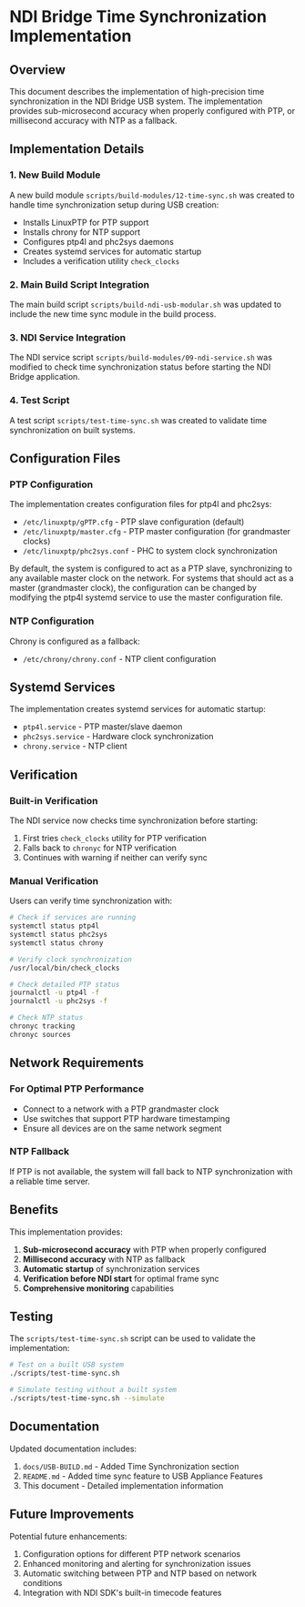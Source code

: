 # NDI Bridge Time Synchronization Implementation

## Overview

This document describes the implementation of high-precision time synchronization in the NDI Bridge USB system. The implementation provides sub-microsecond accuracy when properly configured with PTP, or millisecond accuracy with NTP as a fallback.

## Implementation Details

### 1. New Build Module

A new build module `scripts/build-modules/12-time-sync.sh` was created to handle time synchronization setup during USB creation:

- Installs LinuxPTP for PTP support
- Installs chrony for NTP support
- Configures ptp4l and phc2sys daemons
- Creates systemd services for automatic startup
- Includes a verification utility `check_clocks`

### 2. Main Build Script Integration

The main build script `scripts/build-ndi-usb-modular.sh` was updated to include the new time sync module in the build process.

### 3. NDI Service Integration

The NDI service script `scripts/build-modules/09-ndi-service.sh` was modified to check time synchronization status before starting the NDI Bridge application.

### 4. Test Script

A test script `scripts/test-time-sync.sh` was created to validate time synchronization on built systems.

## Configuration Files

### PTP Configuration

The implementation creates configuration files for ptp4l and phc2sys:

- `/etc/linuxptp/gPTP.cfg` - PTP slave configuration (default)
- `/etc/linuxptp/master.cfg` - PTP master configuration (for grandmaster clocks)
- `/etc/linuxptp/phc2sys.conf` - PHC to system clock synchronization

By default, the system is configured to act as a PTP slave, synchronizing to any available master clock on the network. For systems that should act as a master (grandmaster clock), the configuration can be changed by modifying the ptp4l systemd service to use the master configuration file.

### NTP Configuration

Chrony is configured as a fallback:

- `/etc/chrony/chrony.conf` - NTP client configuration

## Systemd Services

The implementation creates systemd services for automatic startup:

- `ptp4l.service` - PTP master/slave daemon
- `phc2sys.service` - Hardware clock synchronization
- `chrony.service` - NTP client

## Verification

### Built-in Verification

The NDI service now checks time synchronization before starting:

1. First tries `check_clocks` utility for PTP verification
2. Falls back to `chronyc` for NTP verification
3. Continues with warning if neither can verify sync

### Manual Verification

Users can verify time synchronization with:

```bash
# Check if services are running
systemctl status ptp4l
systemctl status phc2sys
systemctl status chrony

# Verify clock synchronization
/usr/local/bin/check_clocks

# Check detailed PTP status
journalctl -u ptp4l -f
journalctl -u phc2sys -f

# Check NTP status
chronyc tracking
chronyc sources
```

## Network Requirements

### For Optimal PTP Performance

- Connect to a network with a PTP grandmaster clock
- Use switches that support PTP hardware timestamping
- Ensure all devices are on the same network segment

### NTP Fallback

If PTP is not available, the system will fall back to NTP synchronization with a reliable time server.

## Benefits

This implementation provides:

1. **Sub-microsecond accuracy** with PTP when properly configured
2. **Millisecond accuracy** with NTP as fallback
3. **Automatic startup** of synchronization services
4. **Verification before NDI start** for optimal frame sync
5. **Comprehensive monitoring** capabilities

## Testing

The `scripts/test-time-sync.sh` script can be used to validate the implementation:

```bash
# Test on a built USB system
./scripts/test-time-sync.sh

# Simulate testing without a built system
./scripts/test-time-sync.sh --simulate
```

## Documentation

Updated documentation includes:

1. `docs/USB-BUILD.md` - Added Time Synchronization section
2. `README.md` - Added time sync feature to USB Appliance Features
3. This document - Detailed implementation information

## Future Improvements

Potential future enhancements:

1. Configuration options for different PTP network scenarios
2. Enhanced monitoring and alerting for synchronization issues
3. Automatic switching between PTP and NTP based on network conditions
4. Integration with NDI SDK's built-in timecode features
